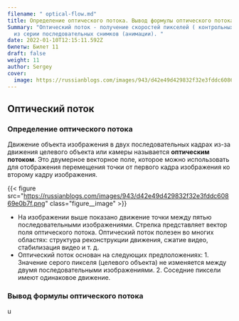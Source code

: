 ```yaml
---
filename: " optical-flow.md"
title: Определение оптического потока. Вывод формулы оптического потока.
Summary: "Оптический поток - получение скоростей пикселей ( контрольных точек)
  из серии последовательных снимков (анимации). "
date: 2022-01-10T12:15:11.592Z
билеты: Билет 11
draft: false
weight: 11
author: Sergey
cover:
  image: https://russianblogs.com/images/943/d42e49d429832f32e3fddc60869e0b7f.png
---
```

## Оптический поток

### Определение оптического потока

Движение объекта изображения в двух последовательных кадрах из-за движения целевого объекта или камеры называется **оптическим потоком**. Это двумерное векторное поле, которое можно использовать для отображения перемещения точки от первого кадра изображения ко второму кадру изображения.

{{< figure src="https://russianblogs.com/images/943/d42e49d429832f32e3fddc60869e0b7f.png" class="figure__image" >}}

* На изображении выше показано движение точки между пятью последовательными изображениями. Стрелка представляет вектор поля оптического потока. Оптический поток полезен во многих областях: структура реконструкции движения, сжатие видео, стабилизация видео и т. д.
* Оптический поток основан на следующих предположениях: 1. Значение серого пикселя (целевого объекта) не изменяется между двумя последовательными изображениями. 2. Соседние пиксели имеют одинаковое движение.





### Вывод формулы оптического потока

u